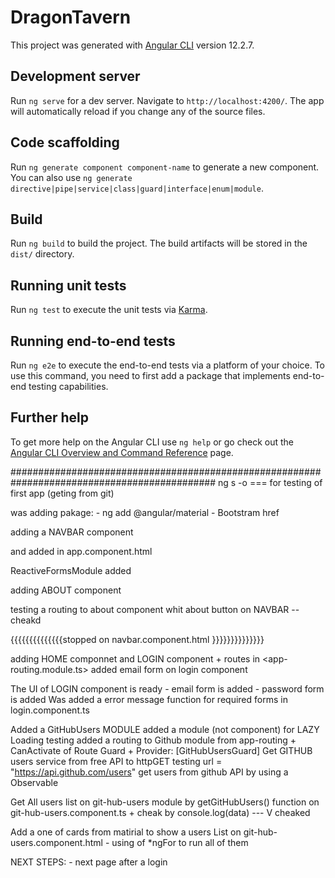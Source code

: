 # DragonTavern

This project was generated with [Angular CLI](https://github.com/angular/angular-cli) version 12.2.7.

## Development server

Run `ng serve` for a dev server. Navigate to `http://localhost:4200/`. The app will automatically reload if you change any of the source files.

## Code scaffolding

Run `ng generate component component-name` to generate a new component. You can also use `ng generate directive|pipe|service|class|guard|interface|enum|module`.

## Build

Run `ng build` to build the project. The build artifacts will be stored in the `dist/` directory.

## Running unit tests

Run `ng test` to execute the unit tests via [Karma](https://karma-runner.github.io).

## Running end-to-end tests

Run `ng e2e` to execute the end-to-end tests via a platform of your choice. To use this command, you need to first add a package that implements end-to-end testing capabilities.

## Further help

To get more help on the Angular CLI use `ng help` or go check out the [Angular CLI Overview and Command Reference](https://angular.io/cli) page.






#############################################################################################
ng s -o === for testing of first app (geting from git)

was adding pakage:
    - ng add @angular/material
    - Bootstram href


adding a NAVBAR component

<app-navbar> and <router-outlet> added in app.component.html

ReactiveFormsModule added 

adding ABOUT component 

testing a routing to about component whit about button on NAVBAR -- cheakd

 {{{{{{{{{{{{{{stopped on navbar.component.html }}}}}}}}}}}}}}
        

adding HOME componnet and LOGIN component + routes in <app-routing.module.ts>
added email form on login component


The UI of LOGIN component is ready 
        - email form is added
        - password form is added
Was added a error message function for required forms in login.component.ts 


Added a GitHubUsers MODULE
    added a module (not component) for LAZY Loading testing 
    added a routing to Github module from app-routing + CanActivate of Route Guard + Provider: [GitHubUsersGuard]
Get GITHUB users service from free API to httpGET testing
    url = "https://api.github.com/users"
    get users from github API by using a Observable<any>

Get All users list on git-hub-users module by getGitHubUsers() function on git-hub-users.component.ts
    + cheak by console.log(data) --- V cheaked

Add a one of cards from matirial to show a users List on git-hub-users.component.html
    - using of *ngFor to run all of them 

NEXT STEPS:
    - next page after a login


